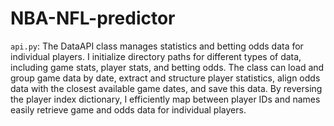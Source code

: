 # NBA-NFL-predictor

`api.py`: The DataAPI class manages statistics and betting odds data for individual players. I initialize directory paths for different types of data, including game stats, player stats, and betting odds. The class can load and group game data by date, extract and structure player statistics, align odds data with the closest available game dates, and save this data. By reversing the player index dictionary, I efficiently map between player IDs and names easily retrieve game and odds data for individual players.